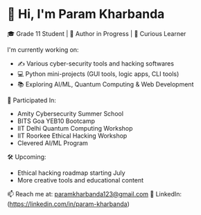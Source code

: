 # 👋 Hi, I'm Param Kharbanda

🎓 Grade 11 Student | 📖 Author in Progress | 🧠 Curious Learner

I'm currently working on:
- ✍️ Various cyber-security tools and hacking softwares 
- 💻 Python mini-projects (GUI tools, logic apps, CLI tools)
- 📚 Exploring AI/ML, Quantum Computing & Web Development

🧩 Participated In:
- Amity Cybersecurity Summer School
- BITS Goa YEB10 Bootcamp
- IIT Delhi Quantum Computing Workshop
- IIT Roorkee Ethical Hacking Workshop
- Clevered AI/ML Program

🛠️ Upcoming:
- Ethical hacking roadmap starting July
- More creative tools and educational content

📫 Reach me at: paramkharbanda123@gmail.com
🔗 LinkedIn: (https://linkedin.com/in/param-kharbanda)

